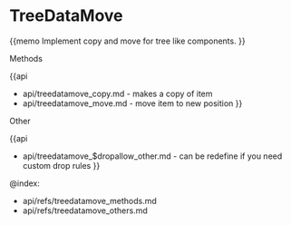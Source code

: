 TreeDataMove 
=============


{{memo Implement copy and move for tree like components. }}




<div class='h2'>Methods</div>

{{api
- api/treedatamove_copy.md - makes a copy of item
- api/treedatamove_move.md - move item to new position
}}





<div class='h2'>Other</div>


{{api
- api/treedatamove_$dropallow_other.md - can be redefine if you need custom drop rules
}}


@index:
- api/refs/treedatamove_methods.md
- api/refs/treedatamove_others.md


